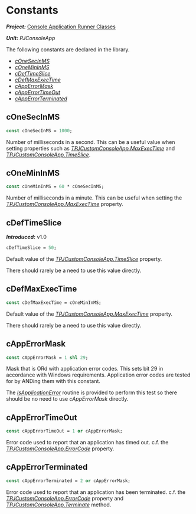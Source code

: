 # Constants

***Project:*** [Console Application Runner Classes](../API.md)

***Unit:*** _PJConsoleApp_

The following constants are declared in the library.

* [_cOneSecInMS_](#conesecinms)
* [_cOneMinInMS_](#conemininms)
* [_cDefTimeSlice_](#cdeftimeslice)
* [_cDefMaxExecTime_](#cdefmaxexectime)
* [_cAppErrorMask_](#capperrormask)
* [_cAppErrorTimeOut_](#capperrortimeout)
* [_cAppErrorTerminated_](#capperrorterminated)

## cOneSecInMS

```pascal
const cOneSecInMS = 1000;
```

Number of milliseconds in a second. This can be a useful value when setting properties such as [_TPJCustomConsoleApp.MaxExecTime_](./TPJCustomConsoleApp-MaxExecTime.md) and [_TPJCustomConsoleApp.TimeSlice_](./TPJCustomConsoleApp-TimeSlice.md).

## cOneMinInMS

```pascal
const cOneMinInMS = 60 * cOneSecInMS;
```

Number of milliseconds in a minute. This can be useful when setting the [_TPJCustomConsoleApp.MaxExecTime_](./TPJCustomConsoleApp-MaxExecTime.md) property.

## cDefTimeSlice

***Introduced:*** v1.0

```pascal
cDefTimeSlice = 50;
```

Default value of the [_TPJCustomConsoleApp.TimeSlice_](./TPJCustomConsoleApp-TimeSlice.md) property.

There should rarely be a need to use this value directly.

## cDefMaxExecTime

```pascal
const cDefMaxExecTime = cOneMinInMS;
```

Default value of the [_TPJCustomConsoleApp.MaxExecTime_](./TPJCustomConsoleApp-MaxExecTime.md) property.

There should rarely be a need to use this value directly.

## cAppErrorMask

```pascal
const cAppErrorMask = 1 shl 29;
```

Mask that is ORd with application error codes. This sets bit 29 in accordance with Windows requirements. Application error codes are tested for by ANDing them with this constant.

The [_IsApplicationError_](./Routines.md#isapplicationerror) routine is provided to perform this test so there should be no need to use _cAppErrorMask_ directly.

## cAppErrorTimeOut

```pascal
const cAppErrorTimeOut = 1 or cAppErrorMask;
```

Error code used to report that an application has timed out. c.f. the [_TPJCustomConsoleApp.ErrorCode_](./TPJCustomConsoleApp-ErrorCode.md) property.

## cAppErrorTerminated

```pascal
const cAppErrorTerminated = 2 or cAppErrorMask;
```

Error code used to report that an application has been terminated. c.f. the [_TPJCustomConsoleApp.ErrorCode_](./TPJCustomConsoleApp-ErrorCode.md) property and [_TPJCustomConsoleApp.Terminate_](./TPJCustomConsoleApp-Terminate.md) method.

